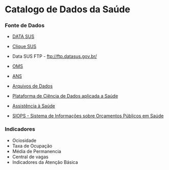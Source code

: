 # Catalogo de Dados da Saúde


### Fonte de Dados

- [DATA SUS](http://www2.datasus.gov.br/DATASUS/index.php?area=0901&item=1)   
- [Clique SUS](https://www.cliquesus.com.br/)
- Data SUS FTP - ftp://ftp.datasus.gov.br/
- [OMS](https://www.who.int/gho/themes/en/)
- [ANS](http://www.ans.gov.br/planos-de-saude-e-operadoras/informacoes-e-avaliacoes-de-operadoras)
- [Arquivos de Dados](http://www2.datasus.gov.br/DATASUS/index.php?area=0901&item=1)
- [Plataforma de Ciência de Dados aplicada a Saúde](https://bigdata.icict.fiocruz.br/)

- [Assistência à Saúde](http://www2.datasus.gov.br/DATASUS/index.php?area=0202)

- [SIOPS - Sistema de Informações sobre Orçamentos Públicos em Saúde](http://www.saude.gov.br/repasses-financeiros/siops/demonstrativos-dados-informados#SAA2)

### Indicadores
 - Ociosidade
  - Taxa de Ocupação
  - Média de Permanencia
 - Central de vagas
 - Indicadores da Atenção Básica
